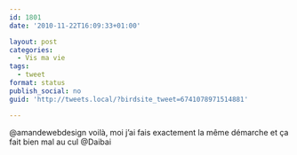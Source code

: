 ```yaml
---
id: 1801
date: '2010-11-22T16:09:33+01:00'

layout: post
categories:
  - Vis ma vie
tags:
  - tweet
format: status
publish_social: no
guid: 'http://tweets.local/?birdsite_tweet=6741078971514881'

---
```


@amandewebdesign voilà, moi j’ai fais exactement la même démarche et ça fait bien mal au cul @Daibai